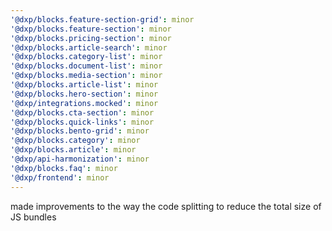 ```yaml
---
'@dxp/blocks.feature-section-grid': minor
'@dxp/blocks.feature-section': minor
'@dxp/blocks.pricing-section': minor
'@dxp/blocks.article-search': minor
'@dxp/blocks.category-list': minor
'@dxp/blocks.document-list': minor
'@dxp/blocks.media-section': minor
'@dxp/blocks.article-list': minor
'@dxp/blocks.hero-section': minor
'@dxp/integrations.mocked': minor
'@dxp/blocks.cta-section': minor
'@dxp/blocks.quick-links': minor
'@dxp/blocks.bento-grid': minor
'@dxp/blocks.category': minor
'@dxp/blocks.article': minor
'@dxp/api-harmonization': minor
'@dxp/blocks.faq': minor
'@dxp/frontend': minor
---
```


made improvements to the way the code splitting to reduce the total size of JS bundles
